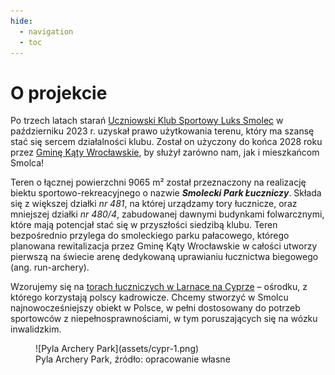 ```yaml
---
hide:
  - navigation
  - toc
---
```


# O projekcie

Po trzech latach starań [Uczniowski Klub Sportowy Luks Smolec](https://uksluks.pl) w październiku 2023 r. uzyskał prawo użytkowania terenu, który ma szansę stać się sercem działalności klubu. Został on użyczony do końca 2028 roku przez [Gminę Kąty Wrocławskie](https://www.katywroclawskie.pl), by służył zarówno nam, jak i mieszkańcom Smolca!

Teren o łącznej powierzchni 9065 m² został przeznaczony na realizację  biektu sportowo-rekreacyjnego o nazwie ***Smolecki Park Łuczniczy***. Składa się z większej działki *nr 481*, na której urządzamy tory łucznicze, oraz mniejszej działki *nr 480/4*, zabudowanej dawnymi budynkami folwarcznymi, które mają potencjał stać się w przyszłości siedzibą klubu. Teren bezpośrednio przylega do smoleckiego parku pałacowego, którego planowana rewitalizacja przez Gminę Kąty Wrocławskie w całości utworzy pierwszą na świecie arenę dedykowaną uprawianiu łucznictwa biegowego (ang. run-archery).

Wzorujemy się na [torach łuczniczych w Larnace na Cyprze](https://larnakaregion.com/pyla-hits-the-bullseye-with-archery-park) – ośrodku, z którego korzystają polscy kadrowicze. Chcemy stworzyć w Smolcu najnowocześniejszy obiekt w Polsce, w pełni dostosowany do potrzeb sportowców z niepełnosprawnościami, w tym poruszających się na wózku inwalidzkim.

<figure markdown="span">
  ![Pyla Archery Park](assets/cypr-1.png)
  <figcaption>Pyla Archery Park, źródło: opracowanie własne</figcaption>
</figure>

